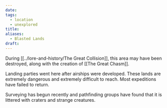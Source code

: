 ```yaml
---
date: 
tags:
  - location
  - unexplored
title: 
aliases:
  - Blasted Lands
draft:
---
```


During [[../lore-and-history/The Great Collision]], this area may have been destroyed, along with the creation of [[The Great Chasm]].

Landing parties went here after airships were developed. These lands are extremely dangerous and extremely difficult to reach. Most expeditions have failed to return.

Surveying has begun recently and pathfinding groups have found that it is littered with craters and strange creatures.

